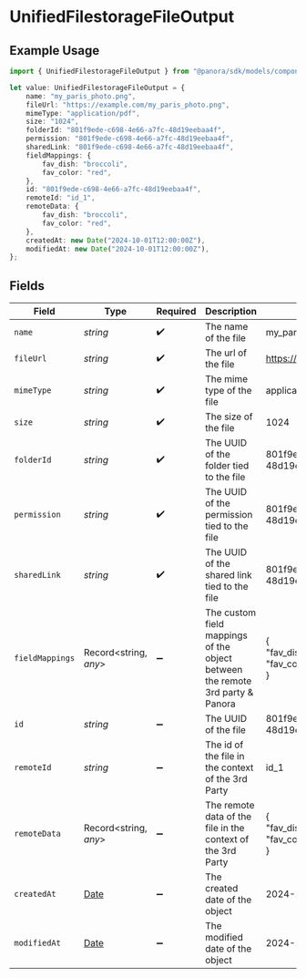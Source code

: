 # UnifiedFilestorageFileOutput

## Example Usage

```typescript
import { UnifiedFilestorageFileOutput } from "@panora/sdk/models/components";

let value: UnifiedFilestorageFileOutput = {
    name: "my_paris_photo.png",
    fileUrl: "https://example.com/my_paris_photo.png",
    mimeType: "application/pdf",
    size: "1024",
    folderId: "801f9ede-c698-4e66-a7fc-48d19eebaa4f",
    permission: "801f9ede-c698-4e66-a7fc-48d19eebaa4f",
    sharedLink: "801f9ede-c698-4e66-a7fc-48d19eebaa4f",
    fieldMappings: {
        fav_dish: "broccoli",
        fav_color: "red",
    },
    id: "801f9ede-c698-4e66-a7fc-48d19eebaa4f",
    remoteId: "id_1",
    remoteData: {
        fav_dish: "broccoli",
        fav_color: "red",
    },
    createdAt: new Date("2024-10-01T12:00:00Z"),
    modifiedAt: new Date("2024-10-01T12:00:00Z"),
};
```

## Fields

| Field                                                                                         | Type                                                                                          | Required                                                                                      | Description                                                                                   | Example                                                                                       |
| --------------------------------------------------------------------------------------------- | --------------------------------------------------------------------------------------------- | --------------------------------------------------------------------------------------------- | --------------------------------------------------------------------------------------------- | --------------------------------------------------------------------------------------------- |
| `name`                                                                                        | *string*                                                                                      | :heavy_check_mark:                                                                            | The name of the file                                                                          | my_paris_photo.png                                                                            |
| `fileUrl`                                                                                     | *string*                                                                                      | :heavy_check_mark:                                                                            | The url of the file                                                                           | https://example.com/my_paris_photo.png                                                        |
| `mimeType`                                                                                    | *string*                                                                                      | :heavy_check_mark:                                                                            | The mime type of the file                                                                     | application/pdf                                                                               |
| `size`                                                                                        | *string*                                                                                      | :heavy_check_mark:                                                                            | The size of the file                                                                          | 1024                                                                                          |
| `folderId`                                                                                    | *string*                                                                                      | :heavy_check_mark:                                                                            | The UUID of the folder tied to the file                                                       | 801f9ede-c698-4e66-a7fc-48d19eebaa4f                                                          |
| `permission`                                                                                  | *string*                                                                                      | :heavy_check_mark:                                                                            | The UUID of the permission tied to the file                                                   | 801f9ede-c698-4e66-a7fc-48d19eebaa4f                                                          |
| `sharedLink`                                                                                  | *string*                                                                                      | :heavy_check_mark:                                                                            | The UUID of the shared link tied to the file                                                  | 801f9ede-c698-4e66-a7fc-48d19eebaa4f                                                          |
| `fieldMappings`                                                                               | Record<string, *any*>                                                                         | :heavy_minus_sign:                                                                            | The custom field mappings of the object between the remote 3rd party & Panora                 | {<br/>"fav_dish": "broccoli",<br/>"fav_color": "red"<br/>}                                    |
| `id`                                                                                          | *string*                                                                                      | :heavy_minus_sign:                                                                            | The UUID of the file                                                                          | 801f9ede-c698-4e66-a7fc-48d19eebaa4f                                                          |
| `remoteId`                                                                                    | *string*                                                                                      | :heavy_minus_sign:                                                                            | The id of the file in the context of the 3rd Party                                            | id_1                                                                                          |
| `remoteData`                                                                                  | Record<string, *any*>                                                                         | :heavy_minus_sign:                                                                            | The remote data of the file in the context of the 3rd Party                                   | {<br/>"fav_dish": "broccoli",<br/>"fav_color": "red"<br/>}                                    |
| `createdAt`                                                                                   | [Date](https://developer.mozilla.org/en-US/docs/Web/JavaScript/Reference/Global_Objects/Date) | :heavy_minus_sign:                                                                            | The created date of the object                                                                | 2024-10-01T12:00:00Z                                                                          |
| `modifiedAt`                                                                                  | [Date](https://developer.mozilla.org/en-US/docs/Web/JavaScript/Reference/Global_Objects/Date) | :heavy_minus_sign:                                                                            | The modified date of the object                                                               | 2024-10-01T12:00:00Z                                                                          |